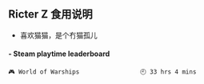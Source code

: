 ## Ricter Z 食用说明
- 喜欢猫猫，是个冇猫孤儿

<!-- steam-box start -->
#### - Steam playtime leaderboard
```text
🎮 World of Warships                 🕘 33 hrs 4 mins
```
<!-- Powered by https://github.com/YouEclipse/steam-box . -->
<!-- steam-box end -->
